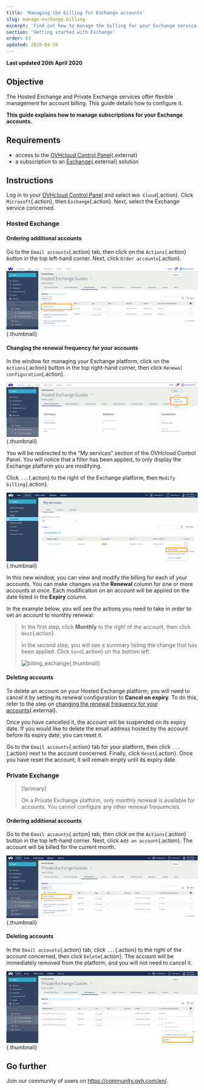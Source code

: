 ```yaml
---
title: 'Managing the billing for Exchange accounts'
slug: manage-exchange-billing
excerpt: 'Find out how to manage the billing for your Exchange service'
section: 'Getting started with Exchange'
order: 03
updated: 2020-04-20
---
```


**Last updated 20th April 2020**

## Objective

The Hosted Exchange and Private Exchange services offer flexible management for account billing. This guide details how to configure it.

**This guide explains how to manage subscriptions for your Exchange accounts.**

## Requirements

- access to the [OVHcloud Control Panel](https://www.ovh.com/auth/?action=gotomanager&from=https://www.ovh.ie/&ovhSubsidiary=ie){.external}
- a subscription to an [Exchange](https://www.ovhcloud.com/en-ie/emails/hosted-exchange/){.external} solution

## Instructions

Log in to your [OVHcloud Control Panel](https://www.ovh.com/auth/?action=gotomanager&from=https://www.ovh.ie/&ovhSubsidiary=ie) and select `Web Cloud`{.action}. Click `Microsoft`{.action}, then `Exchange`{.action}. Next, select the Exchange service concerned.

### Hosted Exchange 

#### Ordering additional accounts

Go to the `Email accounts`{.action} tab, then click on the `Actions`{.action} button in the top left-hand corner. Next, click `Order accounts`{.action}.

![billing_exchange](images/billing-exchange-00.png){.thumbnail}


#### Changing the renewal frequency for your accounts <a name="periodicity"></a>

In the window for managing your Exchange platform, click on the `Actions`{.action} button in the top right-hand corner, then click `Renewal configuration`{.action}. 

![billing_exchange](images/billing-exchange-01.png){.thumbnail}

You will be redirected to the “My services” section of the OVHcloud Control Panel. You will notice that a filter has been applied, to only display the Exchange platform you are modifying.

Click `...`{.action} to the right of the Exchange platform, then `Modify billing`{.action}.

![billing_exchange](images/billing-exchange-02.png){.thumbnail}

In this new window, you can view and modify the billing for each of your accounts. You can make changes via the **Renewal** column for one or more accounts at once. Each modification on an account will be applied on the date listed in the **Expiry** column. 

In the example below, you will see the actions you need to take in order to set an account to monthly renewal:

> In the first step, click **Monthly** to the right of the account, then click `Next`{.action}.
>
> In the second step, you will see a summary listing the change that has been applied. Click `Send`{.action} on the bottom left.
>
> ![billing_exchange](images/billing-exchange-03.png){.thumbnail}

#### Deleting accounts

To delete an account on your Hosted Exchange platform, you will need to cancel it by setting its renewal configuration to **Cancel on expiry**. To do this, refer to the step on [changing the renewal frequency for your accounts](./#change-the-renewal-frequency-for-your-accounts){.external}.

Once you have cancelled it, the account will be suspended on its expiry date. If you would like to delete the email address hosted by the account before its expiry date, you can reset it.

Go to the `Email accounts`{.action} tab for your platform, then click `...`{.action} next to the account concerned. Finally, click `Reset`{.action}. Once you have reset the account, it will remain empty until its expiry date.

### Private Exchange

> [!primary]
>
> On a Private Exchange platform, only monthly renewal is available for accounts. You cannot configure any other renewal frequencies.

#### Ordering additional accounts

Go to the `Email accounts`{.action} tab, then click on the `Actions`{.action} button in the top left-hand corner. Next, click `Add an account`{.action}. The account will be billed for the current month.

![billing_exchange](images/billing-exchange-06.png){.thumbnail}


#### Deleting accounts

In the `Email accounts`{.action} tab, click `...`{.action} to the right of the account concerned, then click `Delete`{.action}. The account will be immediately removed from the platform, and you will not need to cancel it.

![billing_exchange](images/billing-exchange-07.png){.thumbnail}


## Go further

Join our community of users on <https://community.ovh.com/en/>.